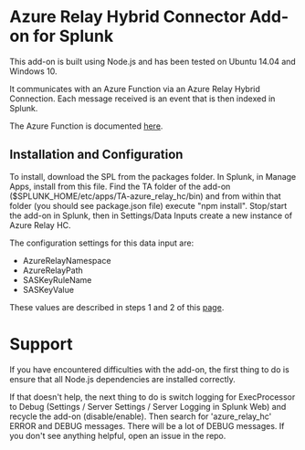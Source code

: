 # Azure Relay Hybrid Connector Add-on for Splunk

This add-on is built using Node.js and has been tested on Ubuntu 14.04 and Windows 10.

It communicates with an Azure Function via an Azure Relay Hybrid Connection. Each message received is an event that is then indexed in Splunk.  

The Azure Function is documented [here](https://github.com/sebastus/AzureFunctionForSplunk).

## Installation and Configuration

To install, download the SPL from the packages folder. In Splunk, in Manage Apps, install from this file. Find the TA folder of the add-on ($SPLUNK_HOME/etc/apps/TA-azure_relay_hc/bin) and from within that folder (you should see package.json file) execute "npm install". Stop/start the add-on in Splunk, then in Settings/Data Inputs create a new instance of Azure Relay HC.

The configuration settings for this data input are:
* AzureRelayNamespace
* AzureRelayPath
* SASKeyRuleName
* SASKeyValue

These values are described in steps 1 and 2 of this [page](https://docs.microsoft.com/en-us/azure/service-bus-relay/relay-hybrid-connections-dotnet-get-started).

# Support

If you have encountered difficulties with the add-on, the first thing to do is ensure that all Node.js dependencies are installed correctly.  

If that doesn't help, the next thing to do is switch logging for ExecProcessor to Debug (Settings / Server Settings / Server Logging in Splunk Web) and recycle the add-on (disable/enable). Then search for 'azure_relay_hc' ERROR and DEBUG messages. There will be a lot of DEBUG messages. If you don't see anything helpful, open an issue in the repo.  
